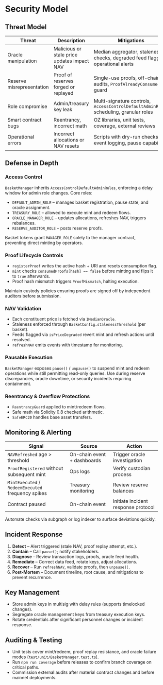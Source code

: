 # Security Model

## Threat Model

| Threat                    | Description                                 | Mitigations                                                                           |
| ------------------------- | ------------------------------------------- | ------------------------------------------------------------------------------------- |
| Oracle manipulation       | Malicious or stale price updates impact NAV | Median aggregator, staleness checks, degraded feed flagging, operational alerts       |
| Reserve misrepresentation | Proof of reserves forged or replayed        | Single-use proofs, off-chain audits, `ProofAlreadyConsumed` guard                     |
| Role compromise           | Admin/treasury key leak                     | Multi-signature controls, `AccessControlDefaultAdminRules` scheduling, granular roles |
| Smart contract bugs       | Reentrancy, incorrect math                  | OZ libraries, unit tests, coverage, external reviews                                  |
| Operational errors        | Incorrect allocations or NAV resets         | Scripts with dry-run checks, event logging, pause capability                          |

## Defense in Depth

### Access Control

`BasketManager` inherits `AccessControlDefaultAdminRules`, enforcing a delay window for admin role changes. Core roles:

- `DEFAULT_ADMIN_ROLE` – manages basket registration, pause state, and oracle assignment.
- `TREASURY_ROLE` – allowed to execute mint and redeem flows.
- `ORACLE_MANAGER_ROLE` – updates allocations, refreshes NAV, triggers rebalances.
- `RESERVE_AUDITOR_ROLE` – posts reserve proofs.

Basket tokens grant `MANAGER_ROLE` solely to the manager contract, preventing direct minting by operators.

### Proof Lifecycle Controls

- `registerProof` writes the active hash + URI and resets consumption flag.
- `mint` checks `consumedProofs[hash] == false` before minting and flips it to `true` afterwards.
- Proof hash mismatch triggers `ProofMismatch`, halting execution.

Maintain custody policies ensuring proofs are signed off by independent auditors before submission.

### NAV Validation

- Each constituent price is fetched via `IMedianOracle`.
- Staleness enforced through `BasketConfig.stalenessThreshold` (per basket).
- Feeds flagged via `isPriceDegraded` revert mint and refresh actions until resolved.
- `refreshNAV` emits events with timestamp for monitoring.

### Pausable Execution

`BasketManager` exposes `pause()` / `unpause()` to suspend mint and redeem operations while still permitting read-only queries. Use during reserve discrepancies, oracle downtime, or security incidents requiring containment.

### Reentrancy & Overflow Protections

- `ReentrancyGuard` applied to mint/redeem flows.
- Safe math via Solidity 0.8 checked arithmetic.
- `SafeERC20` handles base asset transfers.

## Monitoring & Alerting

| Signal                                             | Source                      | Action                              |
| -------------------------------------------------- | --------------------------- | ----------------------------------- |
| `NAVRefreshed` age > threshold                     | On-chain event + dashboards | Trigger oracle investigation        |
| `ProofRegistered` without subsequent mint          | Ops logs                    | Verify custodian process            |
| `MintExecuted` / `RedeemExecuted` frequency spikes | Treasury monitoring         | Review reserve balances             |
| Contract paused                                    | On-chain event              | Initiate incident response protocol |

Automate checks via subgraph or log indexer to surface deviations quickly.

## Incident Response

1. **Detect** – Alert triggered (stale NAV, proof replay attempt, etc.).
2. **Contain** – Call `pause()`; notify stakeholders.
3. **Diagnose** – Review transaction logs, proofs, oracle feed health.
4. **Remediate** – Correct data feed, rotate keys, adjust allocations.
5. **Recover** – Run `refreshNAV`, validate proofs, then `unpause()`.
6. **Post-Mortem** – Document timeline, root cause, and mitigations to prevent recurrence.

## Key Management

- Store admin keys in multisig with delay rules (supports timelocked changes).
- Segregate oracle management keys from treasury execution keys.
- Rotate credentials after significant personnel changes or incident response.

## Auditing & Testing

- Unit tests cover mint/redeem, proof replay resistance, and oracle failure modes (`test/unit/BasketManager.test.ts`).
- Run `npm run coverage` before releases to confirm branch coverage on critical paths.
- Commission external audits after material contract changes and before mainnet deployments.

